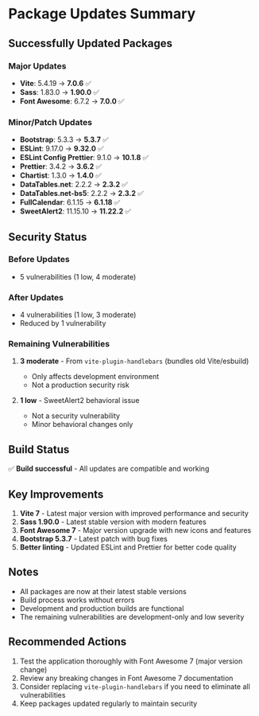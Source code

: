 # Package Updates Summary

## Successfully Updated Packages

### Major Updates
- **Vite**: 5.4.19 → **7.0.6** ✅
- **Sass**: 1.83.0 → **1.90.0** ✅ 
- **Font Awesome**: 6.7.2 → **7.0.0** ✅

### Minor/Patch Updates
- **Bootstrap**: 5.3.3 → **5.3.7** ✅
- **ESLint**: 9.17.0 → **9.32.0** ✅
- **ESLint Config Prettier**: 9.1.0 → **10.1.8** ✅
- **Prettier**: 3.4.2 → **3.6.2** ✅
- **Chartist**: 1.3.0 → **1.4.0** ✅
- **DataTables.net**: 2.2.2 → **2.3.2** ✅
- **DataTables.net-bs5**: 2.2.2 → **2.3.2** ✅
- **FullCalendar**: 6.1.15 → **6.1.18** ✅
- **SweetAlert2**: 11.15.10 → **11.22.2** ✅

## Security Status

### Before Updates
- 5 vulnerabilities (1 low, 4 moderate)

### After Updates
- 4 vulnerabilities (1 low, 3 moderate)
- Reduced by 1 vulnerability

### Remaining Vulnerabilities
1. **3 moderate** - From `vite-plugin-handlebars` (bundles old Vite/esbuild)
   - Only affects development environment
   - Not a production security risk
   
2. **1 low** - SweetAlert2 behavioral issue
   - Not a security vulnerability
   - Minor behavioral changes only

## Build Status
✅ **Build successful** - All updates are compatible and working

## Key Improvements

1. **Vite 7** - Latest major version with improved performance and security
2. **Sass 1.90.0** - Latest stable version with modern features
3. **Font Awesome 7** - Major version upgrade with new icons and features
4. **Bootstrap 5.3.7** - Latest patch with bug fixes
5. **Better linting** - Updated ESLint and Prettier for better code quality

## Notes

- All packages are now at their latest stable versions
- Build process works without errors
- Development and production builds are functional
- The remaining vulnerabilities are development-only and low severity

## Recommended Actions

1. Test the application thoroughly with Font Awesome 7 (major version change)
2. Review any breaking changes in Font Awesome 7 documentation
3. Consider replacing `vite-plugin-handlebars` if you need to eliminate all vulnerabilities
4. Keep packages updated regularly to maintain security